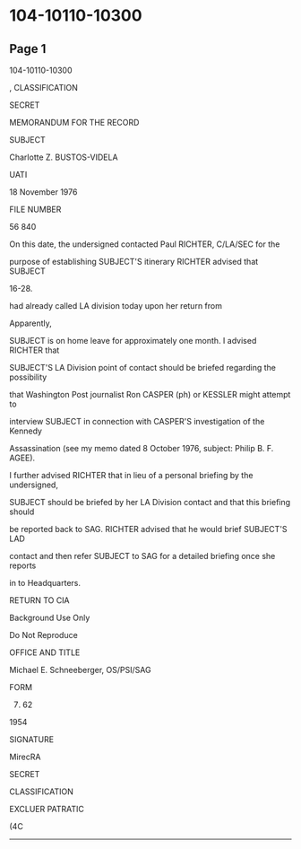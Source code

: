 # 104-10110-10300

## Page 1

104-10110-10300

, CLASSIFICATION

SECRET

MEMORANDUM FOR THE RECORD

SUBJECT

Charlotte Z. BUSTOS-VIDELA

UATI

18 November 1976

FILE NUMBER

56 840

On this date, the undersigned contacted Paul RICHTER, C/LA/SEC for the

purpose of establishing SUBJECT'S itinerary RICHTER advised that SUBJECT

16-28.

had already called LA division today upon her return from

Apparently,

SUBJECT is on home leave for approximately one month. I advised RICHTER that

SUBJECT'S LA Division point of contact should be briefed regarding the possibility

that Washington Post journalist Ron CASPER (ph) or KESSLER might attempt to

interview SUBJECT in connection with CASPER'S investigation of the Kennedy

Assassination (see my memo dated 8 October 1976, subject: Philip B. F. AGEE).

I further advised RICHTER that in lieu of a personal briefing by the undersigned,

SUBJECT should be briefed by her LA Division contact and that this briefing should

be reported back to SAG. RICHTER advised that he would brief SUBJECT'S LAD

contact and then refer SUBJECT to SAG for a detailed briefing once she reports

in to Headquarters.

RETURN TO CIA

Background Use Only

Do Not Reproduce

OFFICE AND TITLE

Michael E. Schneeberger, OS/PSI/SAG

FORM

7. 62

1954

SIGNATURE

MirecRA

SECRET

CLASSIFICATION

EXCLUER PATRATIC

(4C

---

